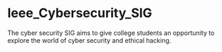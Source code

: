# Ieee_Cybersecurity_SIG
The cyber security SIG aims to give college students an opportunity to explore the world of cyber security and ethical hacking.
